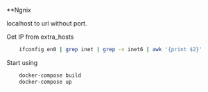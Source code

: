 **Ngnix

localhost to url without port.

Get IP from extra_hosts

```bash
    ifconfig en0 | grep inet | grep -v inet6 | awk '{print $2}'
```

Start using

```bash
    docker-compose build
    docker-compose up
```